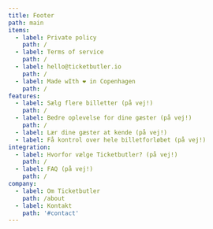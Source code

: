 ```yaml
---
title: Footer
path: main
items:
  - label: Private policy
    path: /
  - label: Terms of service
    path: /
  - label: hello@ticketbutler.io
    path: /
  - label: Made wIth ❤️ in Copenhagen
    path: /
features:
  - label: Sælg flere billetter (på vej!)
    path: /
  - label: Bedre oplevelse for dine gæster (på vej!)
    path: /
  - label: Lær dine gæster at kende (på vej!)
  - label: Få kontrol over hele billetforløbet (på vej!)
integration:
  - label: Hvorfor vælge Ticketbutler? (på vej!)
    path: /
  - label: FAQ (på vej!)
    path: /
company:
  - label: Om Ticketbutler
    path: /about
  - label: Kontakt
    path: '#contact'
---
```


